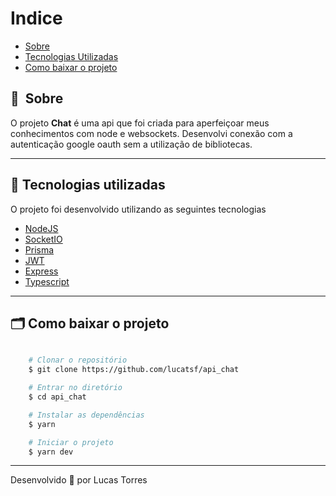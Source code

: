 
# Indice

- [Sobre](#-sobre)
- [Tecnologias Utilizadas](#-tecnologias-utilizadas)
- [Como baixar o projeto](#-como-baixar-o-projeto)

## 🔖&nbsp; Sobre

O projeto **Chat** é uma api que foi criada para aperfeiçoar meus conhecimentos com node e websockets. Desenvolvi conexão com a autenticação google oauth sem a utilização de bibliotecas.

---

## 🚀 Tecnologias utilizadas

O projeto foi desenvolvido utilizando as seguintes tecnologias

- [NodeJS](https://node.org)
- [SocketIO](https://socket.io/)
- [Prisma](https://www.prisma.io/)
- [JWT](https://jwt.io/)
- [Express](https://expressjs.com/)
- [Typescript](https://www.typescriptlang.org/)

---

## 🗂 Como baixar o projeto

```bash

    # Clonar o repositório
    $ git clone https://github.com/lucatsf/api_chat

    # Entrar no diretório
    $ cd api_chat

    # Instalar as dependências
    $ yarn

    # Iniciar o projeto
    $ yarn dev
```

---

Desenvolvido 💜 por Lucas Torres
